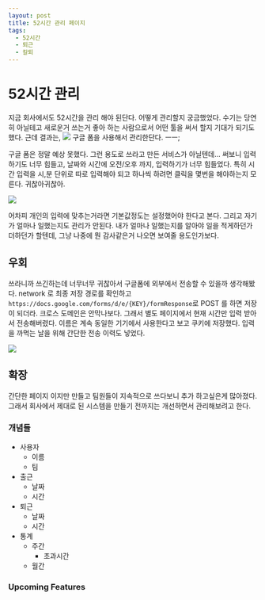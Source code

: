 ```yaml
---
layout: post
title: 52시간 관리 페이지
tags:
  - 52시간
  - 퇴근
  - 칼퇴
---
```


# 52시간 관리

지금 회사에서도 52시간을 관리 해야 된단다. 어떻게 관리할지 궁금했었다. 수기는 당연히 아닐테고 새로운거 쓰는거 좋아 하는 사람으로서 어떤 툴을 써서 할지 기대가 되기도 했다. 근데 결과는, ![](https://github.com/daehwann/blog/tree/7199408a396862e51dfd21bdfb3986f9d5a7fa35/_posts/%7B%7B%20site.baseurl%20%7D%7D/public/img/2018-12-07-18-53-26.png) 구글 폼을 사용해서 관리한단다. ㅡㅡ;

구글 폼은 정말 예상 못했다. 그런 용도로 쓰라고 만든 서비스가 아닐텐데... 써보니 입력하기도 너무 힘들고, 날짜와 시간에 오전/오후 까지, 입력하기가 너무 힘들었다. 특히 시간 입력을 시,분 단위로 따로 입력해야 되고 하나씩 하려면 클릭을 몇번을 해야하는지 모른다. 귀찮아귀찮아.

![](https://github.com/daehwann/blog/tree/7199408a396862e51dfd21bdfb3986f9d5a7fa35/_posts/%7B%7B%20site.baseurl%20%7D%7D/public/img/2018-12-07-19-00-19.png)

어차피 개인의 입력에 맞추는거라면 기본값정도는 설정했어야 한다고 본다. 그리고 자기가 얼마나 일했는지도 관리가 안된다. 내가 얼마나 일했는지를 알아야 일을 적게하던가 더하던가 할텐데, 그냥 나중에 뭔 감사같은거 나오면 보여줄 용도인가보다.

## 우회

쓰라니까 쓰긴하는데 너무너무 귀찮아서 구글폼에 외부에서 전송할 수 있을까 생각해봤다. network 로 최종 저장 경로를 확인하고 `https://docs.google.com/forms/d/e/{KEY}/formResponse`로 POST 를 하면 저장이 되더라. 크로스 도메인은 안막나보다. 그래서 별도 페이지에서 현재 시간만 입력 받아서 전송해버렸다. 이름은 계속 동일한 기기에서 사용한다고 보고 쿠키에 저장했다. 입력을 까먹는 날을 위해 간단한 전송 이력도 넣었다.

![](https://github.com/daehwann/blog/tree/7199408a396862e51dfd21bdfb3986f9d5a7fa35/_posts/%7B%7B%20site.baseurl%20%7D%7D/public/img/2018-12-07-19-34-31.png)

## 확장

간단한 페이지 이지만 만들고 팀원들이 지속적으로 쓰다보니 추가 하고싶은게 많아졌다. 그래서 회사에서 제대로 된 시스템을 만들기 전까지는 개선하면서 관리해보려고 한다.

### 개념들

* 사용자
  * 이름
  * 팀
* 출근
  * 날짜
  * 시간
* 퇴근
  * 날짜
  * 시간
* 통계
  * 주간
    * 초과시간
  * 월간

### Upcoming Features

